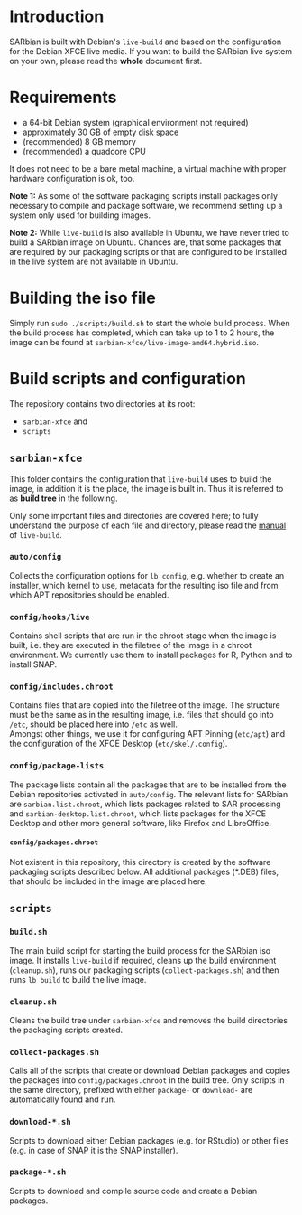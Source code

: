 # Introduction

SARbian is built with Debian's `live-build` and based on the configuration for the Debian XFCE live media. If you want to build the SARbian
live system on your own, please read the **whole** document first.

# Requirements

- a 64-bit Debian system (graphical environment not required)
- approximately 30 GB of empty disk space
- (recommended) 8 GB memory
- (recommended) a quadcore CPU

It does not need to be a bare metal machine, a virtual machine with proper
hardware configuration is ok, too.

**Note 1:** As some of the software packaging scripts install packages only necessary to
compile and package software, we recommend setting up a system only used for building images.

**Note 2:** While `live-build` is also available in Ubuntu, we have never tried
to build a SARbian image on Ubuntu. Chances are, that some packages that are
required by our packaging scripts or that are configured to be installed in the
live system are not available in Ubuntu.

# Building the iso file

Simply run `sudo ./scripts/build.sh` to start the whole build process. When the
build process has completed, which can take up to 1 to 2 hours, the image can be
found at `sarbian-xfce/live-image-amd64.hybrid.iso`.

# Build scripts and configuration

The repository contains two directories at its root:
- `sarbian-xfce` and
- `scripts`

## `sarbian-xfce`

This folder contains the configuration that `live-build` uses to build the
image, in addition it is the place, the image is built in. Thus it is referred
to as **build tree** in the following.

Only some important files and directories are covered here; to fully
understand the purpose of each file and directory, please read the
[manual](https://live-team.pages.debian.net/live-manual/html/live-manual/about-manual.en.html)
of `live-build`.

### `auto/config`

Collects the configuration options for `lb config`, e.g. whether to create an
installer, which kernel to use, metadata for the resulting iso file and from
which APT repositories should be enabled.

### `config/hooks/live`

Contains shell scripts that are run in the chroot stage when the image is built,
i.e. they are executed in the filetree of the image in a chroot environment.
We currently use them to install packages for R, Python and to install SNAP.

### `config/includes.chroot`

Contains files that are copied into the filetree of the image. The structure must
be the same as in the resulting image, i.e. files that should go into `/etc`,
should be placed here into `/etc` as well.  
Amongst other things, we use it for configuring APT Pinning (`etc/apt`) and the
configuration of the XFCE Desktop (`etc/skel/.config`).

### `config/package-lists`

The package lists contain all the packages that are to be installed from the Debian
repositories activated in `auto/config`. The relevant lists for SARbian
are `sarbian.list.chroot`, which lists packages related to SAR processing and
`sarbian-desktop.list.chroot`, which lists packages for the XFCE Desktop and
other more general software, like Firefox and LibreOffice.

#### `config/packages.chroot`

Not existent in this repository, this directory is created by the software
packaging scripts described below. All additional packages (\*.DEB) files, that
should be included in the image are placed here.

## `scripts`

### `build.sh`

The main build script for starting the build process for the SARbian iso image.
It installs `live-build` if required, cleans up the build environment
(`cleanup.sh`), runs our packaging scripts (`collect-packages.sh`) and then
runs `lb build` to build the live image.

### `cleanup.sh`

Cleans the build tree under `sarbian-xfce` and removes the build directories
the packaging scripts created.

### `collect-packages.sh`

Calls all of the scripts that create or download Debian packages and copies the
packages into `config/packages.chroot` in the build tree. Only scripts in the
same directory, prefixed with either `package-` or `download-` are automatically
found and run.

### `download-*.sh`

Scripts to download either Debian packages (e.g. for RStudio) or other files
(e.g. in case of SNAP it is the SNAP installer).

### `package-*.sh`

Scripts to download and compile source code and create a Debian packages.
